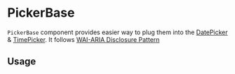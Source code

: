 # PickerBase

`PickerBase` component provides easier way to plug them into the
[DatePicker](./datepicker.md) & [TimePicker](./timepicker.md). It follows
[WAI-ARIA Disclosure Pattern](https://www.w3.org/TR/wai-aria-practices-1.2/#disclosure)

<!-- INJECT_TOC -->

## Usage

<!-- IMPORT_EXAMPLE src/picker-base/stories/__js/PickerBase.component.jsx -->

<!-- CODESANDBOX
link_title: PickerBase
js: src/picker-base/stories/__js/PickerBase.component.jsx
-->

<!-- INJECT_COMPOSITION src/picker-base -->

<!-- INJECT_PROPS src/picker-base -->
